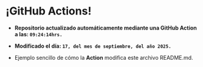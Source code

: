 # ¡GitHub Actions!
* **Repositorio actualizado automáticamente mediante una GitHub Action a las: `09:24:14hrs.`**
* **Modificado el día: `17, del mes de septiembre, del año 2025.`**

* Ejemplo sencillo de cómo la **Action** modifica este archivo README.md.
